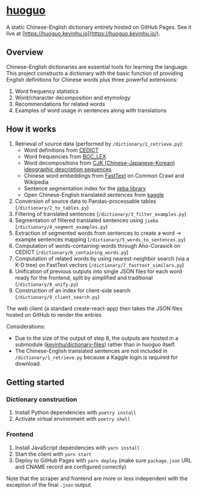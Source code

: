 # [huoguo](https://huoguo.kevinhu.io)

A static Chinese-English dictionary entirely hosted on GitHub Pages. See it live at [https://huoguo.kevinhu.io](https://huoguo.kevinhu.io/).

## Overview

Chinese-English dictionaries are essential tools for learning the language. This project constructs a dictionary with the basic function of providing English definitions for Chinese words plus three powerful extensions:

1. Word frequency statistics
2. Word/character decomposition and etymology
3. Recommendations for related words
4. Examples of word usage in sentences along with translations

## How it works

1. Retrieval of source data (performed by `/dictionary/1_retrieve.py`):
   - Word definitions from [CEDICT](https://www.mdbg.net/chinese/dictionary?page=cedict)
   - Word frequencies from [BCC_LEX](https://challenges.hackingchinese.com/resources/stories/451-blcu-balanced-corpus-frequency-lists)
   - Word decompositions from [CJK (Chinese-Japanese-Korean) ideographic description sequences](https://github.com/cjkvi/cjkvi-ids)
   - Chinese word embeddings from [FastText](https://fasttext.cc/docs/en/crawl-vectors.html) on Common Crawl and Wikipedia
   - Sentence segmentation index for the [jieba library](https://github.com/fxsjy/jieba)
   - Open Chinese-English translated sentences from [kaggle](https://www.kaggle.com/terrychanorg/translation2019zh)
2. Conversion of source data to Pandas-processable tables (`/dictionary/2_to_tables.py`)
3. Filtering of translated sentences (`/dictionary/3_filter_examples.py`)
4. Segmentation of filtered translated sentences using `jieba` (`/dictionary/4_segment_examples.py`)
5. Extraction of segmented words from sentences to create a word -> example sentences mapping (`/dictionary/5_words_to_sentences.py`)
6. Computation of words-containing-words through Aho-Corasick on CEDICT (`/dictionary/6_containing_words.py`)
7. Computation of related words by using nearest-neighbor search (via a K-D tree) on FastText vectors (`/dictionary/7_fasttext_similars.py`)
8. Unification of previous outputs into single JSON files for each word ready for the frontend, split by simplified and traditional (`/dictionary/8_unify.py`)
9. Construction of an index for client-side search (`/dictionary/9_client_search.py`)

The web client (a standard create-react-app) then takes the JSON files hosted on GitHub to render the entries

Considerations:

- Due to the size of the output of step 8, the outputs are hosted in a submodule ([kevinhu/dictionary-files](https://github.com/kevinhu/dictionary-files)) rather than in huoguo itself.
- The Chinese-English translated sentences are not included in `/dictionary/1_retrieve.py` because a Kaggle login is required for download.

## Getting started

### Dictionary construction

1. Install Python dependencies with `poetry install`
2. Activate virtual environment with `poetry shell`

### Frontend

1. Install JavaScript dependencies with `yarn install`
2. Start the client with `yarn start`
3. Deploy to GitHub Pages with `yarn deploy` (make sure `package.json` URL and CNAME record are configured correctly)

Note that the scraper and frontend are more or less independent with the exception of the final `.json` output.

